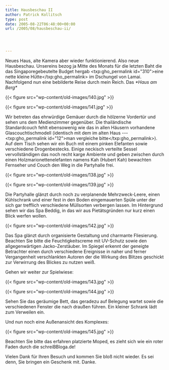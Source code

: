 ```yaml
---
title: Hausbeschau II
author: Patrick Kollitsch
type: post
date: 2005-08-22T06:48:00+00:00
url: /2005/08/hausbeschau-ii/




---
```

Neues Haus, alte Kamera aber wieder funktionierend. Also neue Hausbeschau. Unsereins bezog ja Mitte des Monats für die letzten Baht die das Singaporegebeutelte Budget hergab <txp:gho_permalink id="310">eine nette kleine Hütte</txp:gho_permalink> im Dschungel von Lamai. Nachfolgend nun eine bebilderte Reise durch mein Reich. Das _\*Haus am Berg\*_

{{< figure src="wp-content/old-images/140.jpg" >}}
  
{{< figure src="wp-content/old-images/141.jpg" >}}

Wir betreten das ehrwürdige Gemäuer durch die hölzerne Vordertür und sehen uns dem Medienzimmer gegenüber. Die thailändische Standardcouch fehlt ebensowenig wie das in allen Häusern vorhandene Glascouchtischmodell (identisch mit dem im alten Haus --- <txp:gho_permalink id="12">man vergleiche bitte</txp:gho_permalink>). Auf dem Tisch sehen wir ein Buch mit einem pinken Elefanten sowie verschiedene Drogenbestecks. Einige neckisch verteilte Sessel vervollständigen das noch recht karge Ambiente und geben zwischen durch einen Holzmarionettenelefanten namens Kah (Hubert Kah) bewachten Fernseher und Couch den Weg in die Partyhalle frei.

{{< figure src="wp-content/old-images/138.jpg" >}}
  
{{< figure src="wp-content/old-images/139.jpg" >}}

Die Partyhalle glänzt durch noch zu verplanende Mehrzweck-Leere, einen Kühlschrank und einer fest in den Boden eingemauerten Spüle unter der sich gar trefflich verschiedene Müllsorten verbergen lassen. Im Hintergrund sehen wir das Spa Beddig, in das wir aus Pietätsgründen nur kurz einen Blick werfen wollen.

{{< figure src="wp-content/old-images/142.jpg" >}}

Das Spa glänzt durch organisierte Gestaltung und charmante Fliesierung. Beachten Sie bitte die Feuchtigkeitscreme mit UV-Schutz sowie den allgegenwärtigen Jacko-Zerstäuber. Im Spiegel erkennt der geneigte Betrachter einen durch verschiedene Ereignisse in naher und ferner Vergangenheit verschlankten Autoren der die Wirkung des Blitzes geschickt zur Verwirrung des Blickes zu nutzen weiß.

Gehen wir weiter zur Spielwiese:

{{< figure src="wp-content/old-images/143.jpg" >}}
  
{{< figure src="wp-content/old-images/144.jpg" >}}

Sehen Sie das geräumige Bett, das geradezu auf Belegung wartet sowie die verschiedenen Fenster die nach draußen führen. Ein kleiner Schrank lädt zum Verweilen ein.

Und nun noch eine Außenansicht des Komplexes:

{{< figure src="wp-content/old-images/145.jpg" >}}

Beachten Sie bitte das erfahren platzierte Moped, es zieht sich wie ein roter Faden durch die schreiBBloga.de!

Vielen Dank für Ihren Besuch und kommen Sie bloß nicht wieder. Es sei denn, Sie bringen ein Geschenk mit. Danke.

